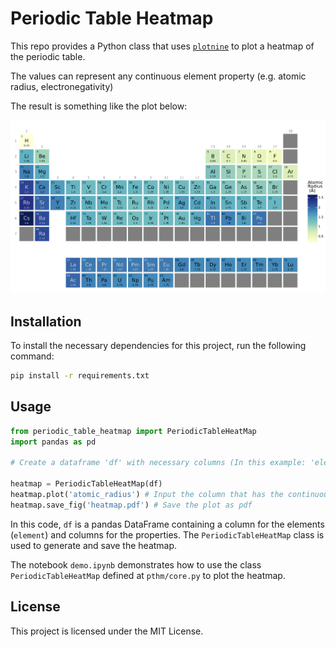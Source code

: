 # Periodic Table Heatmap

This repo provides a Python class that uses [`plotnine`](https://plotnine.readthedocs.io/en/stable/) to plot a heatmap of the periodic table. 

The values can represent any continuous element property (e.g. atomic radius, electronegativity)

The result is something like the plot below:

![periodic table heatmap](etc/atomic_radius.png "Atomic_radius")

## Installation

To install the necessary dependencies for this project, run the following command:

```bash
pip install -r requirements.txt
```

## Usage

```python
from periodic_table_heatmap import PeriodicTableHeatMap
import pandas as pd

# Create a dataframe 'df' with necessary columns (In this example: 'elements' and 'atomic_radius')

heatmap = PeriodicTableHeatMap(df)
heatmap.plot('atomic_radius') # Input the column that has the continuous values for the elements
heatmap.save_fig('heatmap.pdf') # Save the plot as pdf
```

In this code, `df` is a pandas DataFrame containing a column for the elements (`element`) and columns for the properties. The `PeriodicTableHeatMap` class is used to generate and save the heatmap.

The notebook `demo.ipynb` demonstrates how to use the class `PeriodicTableHeatMap` defined at `pthm/core.py` to plot the heatmap.

## License

This project is licensed under the MIT License.
